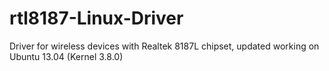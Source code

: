 rtl8187-Linux-Driver
====================

Driver for wireless devices with Realtek 8187L chipset, updated working on Ubuntu 13.04 (Kernel 3.8.0)
